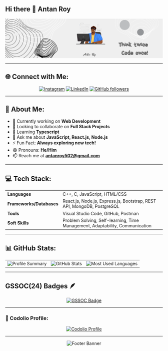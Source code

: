 ## Hi there 👋 Antan Roy
<p align="center">
  <img src="https://github.com/antan2002/antan2002/blob/main/Think%20Twice.png" alt="Banner">
</p>

---

## 🌐 Connect with Me:
<p align="center">
  <a href="https://instagram.com/antan.r_"><img src="https://img.shields.io/badge/Instagram-%23E4405F.svg?style=for-the-badge&logo=instagram&logoColor=white" alt="Instagram"/></a>
  <a href="https://linkedin.com/in/antanroy"><img src="https://img.shields.io/badge/LinkedIn-%230077B5.svg?style=for-the-badge&logo=linkedin&logoColor=white" alt="LinkedIn"/></a>
  <a href="https://github.com/antan2002"><img src="https://img.shields.io/github/followers/antan2002?label=Follow&style=social" alt="GitHub followers"/></a>
</p>

---

## 💫 About Me:
- 🔭 Currently working on **Web Development**
- 👯 Looking to collaborate on **Full Stack Projects**
- 🌱 Learning **Typescript**
- 💬 Ask me about **JavaScript, React.js, Node.js**
- ⚡ Fun Fact: **Always exploring new tech!**
- 😄 Pronouns: **He/Him**
- 📫 Reach me at **antanroy502@gmail.com**

---

## 💻 Tech Stack:
<div align="center">
  <table>
    <tr>
      <td><b>Languages</b></td>
      <td>C++, C, JavaScript, HTML/CSS</td>
    </tr>
    <tr>
      <td><b>Frameworks/Databases</b></td>
      <td>React.js, Node.js, Express.js, Bootstrap, REST API, MongoDB, PostgreSQL</td>
    </tr>
    <tr>
      <td><b>Tools</b></td>
      <td>Visual Studio Code, GitHub, Postman</td>
    </tr>
    <tr>
      <td><b>Soft Skills</b></td>
      <td>Problem Solving, Self-learning, Time Management, Adaptability, Communication</td>
    </tr>
  </table>
</div>

---

## 📊 GitHub Stats:
<div align="center">
  <table>
    <tr>
      <td><img width="300em" src="https://github-readme-stats.vercel.app/api?username=antan2002&theme=tokyonight&hide_border=false&include_all_commits=false&count_private=false" alt="Profile Summary"></td>
      <td><img width="300em" src="https://github-readme-streak-stats.herokuapp.com/?user=antan2002&theme=tokyonight&hide_border=false" alt="GitHub Stats"></td>
      <td><img width="300em" src="https://github-readme-stats.vercel.app/api/top-langs/?username=antan2002&theme=tokyonight&hide_border=false&include_all_commits=false&count_private=false&layout=compact" alt="Most Used Languages"></td>
    </tr>
  </table>
</div>

---

## GSSOC(24) Badges 🪶
<p align="center">
  <a href="https://gssoc.girlscript.tech/leaderboard">
    <img src="https://raw.githubusercontent.com/GSSoC24/Postman-Challenge/main/docs/assets/Postman%20White.png" width="100px" height="100px" alt="GSSOC Badge"/>
  </a>
</p>

---

### 📌 Codolio Profile:
<p align="center">
  <a href="https://codolio.com/profile/jGJ3Q1ri">
    <img src="https://img.shields.io/badge/View-My_Codolio_Profile-blue?style=for-the-badge&logo=internet-explorer&logoColor=white" alt="Codolio Profile">
  </a>
</p>

---

<p align="center">
  <img src="https://capsule-render.vercel.app/api?type=waving&height=300&color=gradient&text=Namaste%20🙏🏾&section=footer&fontSize=41&animation=fadeIn&descAlign=52&descAlignY=74" alt="Footer Banner"/>
</p>
